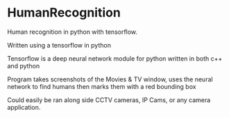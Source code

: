 # HumanRecognition
Human recognition in python with tensorflow.

Written using a tensorflow in python

Tensorflow is a deep neural network module for python written in both c++ and python

Program takes screenshots of the Movies & TV window, uses the neural network to find humans then marks them with a red bounding box

Could easily be ran along side CCTV cameras, IP Cams, or any camera application.
